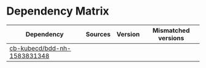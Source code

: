 # Dependency Matrix

Dependency | Sources | Version | Mismatched versions
---------- | ------- | ------- | -------------------
[cb-kubecd/bdd-nh-1583831348](https://github.com/cb-kubecd/bdd-nh-1583831348.git) |  | []() | 
